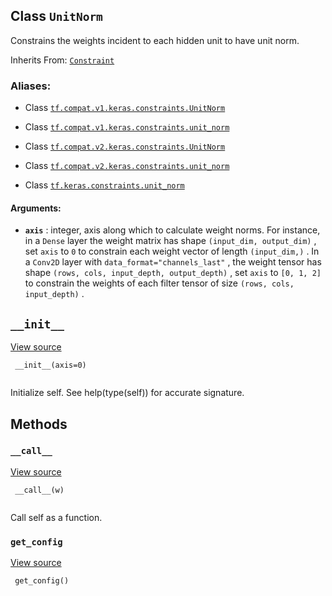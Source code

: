 

## Class  `UnitNorm` 
Constrains the weights incident to each hidden unit to have unit norm.

Inherits From: [ `Constraint` ](https://tensorflow.google.cn/api_docs/python/tf/keras/constraints/Constraint)



### Aliases:

- Class [ `tf.compat.v1.keras.constraints.UnitNorm` ](/api_docs/python/tf/keras/constraints/UnitNorm)

- Class [ `tf.compat.v1.keras.constraints.unit_norm` ](/api_docs/python/tf/keras/constraints/UnitNorm)

- Class [ `tf.compat.v2.keras.constraints.UnitNorm` ](/api_docs/python/tf/keras/constraints/UnitNorm)

- Class [ `tf.compat.v2.keras.constraints.unit_norm` ](/api_docs/python/tf/keras/constraints/UnitNorm)

- Class [ `tf.keras.constraints.unit_norm` ](/api_docs/python/tf/keras/constraints/UnitNorm)



#### Arguments:

- **`axis`** : integer, axis along which to calculate weight norms.
For instance, in a  `Dense`  layer the weight matrix
has shape  `(input_dim, output_dim)` ,
set  `axis`  to  `0`  to constrain each weight vector
of length  `(input_dim,)` .
In a  `Conv2D`  layer with  `data_format="channels_last"` ,
the weight tensor has shape
 `(rows, cols, input_depth, output_depth)` ,
set  `axis`  to  `[0, 1, 2]` 
to constrain the weights of each filter tensor of size
 `(rows, cols, input_depth)` .



##  `__init__` 
[View source](https://github.com/tensorflow/tensorflow/blob/r2.0/tensorflow/python/keras/constraints.py#L108-L109)



```
 __init__(axis=0)
 
```

Initialize self.  See help(type(self)) for accurate signature.



## Methods


###  `__call__` 
[View source](https://github.com/tensorflow/tensorflow/blob/r2.0/tensorflow/python/keras/constraints.py#L111-L115)



```
 __call__(w)
 
```

Call self as a function.



###  `get_config` 
[View source](https://github.com/tensorflow/tensorflow/blob/r2.0/tensorflow/python/keras/constraints.py#L117-L118)



```
 get_config()
 
```

